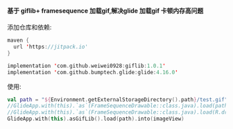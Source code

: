 #### 基于 giflib+ framesequence 加载gif,解决glide 加载gif 卡顿内存高问题

添加仓库和依赖:

```kotlin
maven {
  url 'https://jitpack.io'
}

implementation 'com.github.weiwei0928:giflib:1.0.1'
implementation 'com.github.bumptech.glide:glide:4.16.0'
```



使用:

```kotlin
val path = "${Environment.getExternalStorageDirectory().path}/test.gif"
//GlideApp.with(this).`as`(FrameSequenceDrawable::class.java).load(path).into(imageView)
//GlideApp.with(this).`as`(FrameSequenceDrawable::class.java).load(R.drawable.test).into(imageView) //或：
GlideApp.with(this).asGifLib().load(path).into(imageView)
```

